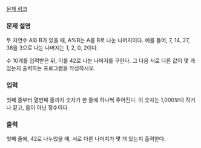 [문제 링크](https://www.acmicpc.net/problem/3052)

### 문제 설명

<p>두 자연수 A와 B가 있을 때, A%B는 A를 B로 나눈 나머지이다. 예를 들어, 7, 14, 27, 38을 3으로 나눈 나머지는 1, 2, 0, 2이다.</p>

<p>수 10개를 입력받은 뒤, 이를 42로 나눈 나머지를 구한다. 그 다음 서로 다른 값이 몇 개 있는지 출력하는 프로그램을 작성하시오.</p>

### 입력

<p>첫째 줄부터 열번째 줄까지 숫자가 한 줄에 하나씩 주어진다. 이 숫자는 1,000보다 작거나 같고, 음이 아닌 정수이다.</p>

### 출력

<p>첫째 줄에, 42로 나누었을 때, 서로 다른 나머지가 몇 개 있는지 출력한다.</p>
